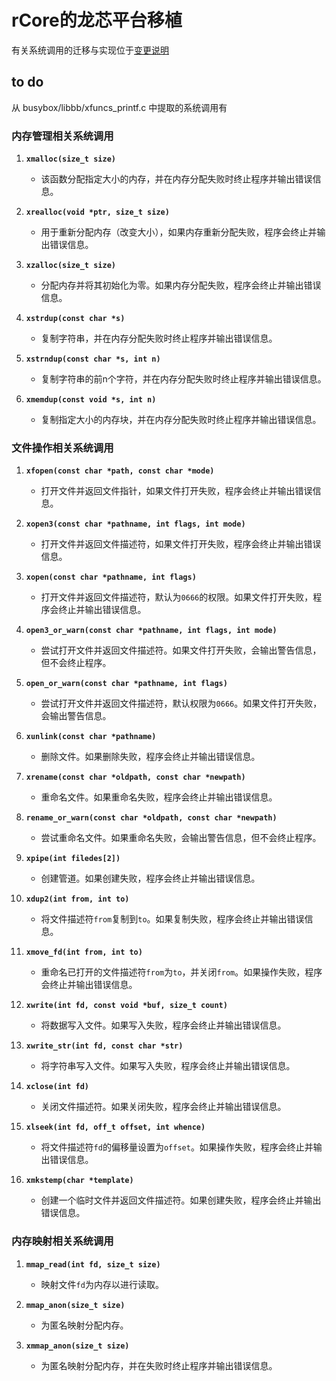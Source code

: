 # rCore的龙芯平台移植

有关系统调用的迁移与实现位于[变更说明](/变更说明)

## to do
从 busybox/libbb/xfuncs_printf.c 中提取的系统调用有

### 内存管理相关系统调用
1. **`xmalloc(size_t size)`**
   - 该函数分配指定大小的内存，并在内存分配失败时终止程序并输出错误信息。
   
2. **`xrealloc(void *ptr, size_t size)`**
   - 用于重新分配内存（改变大小），如果内存重新分配失败，程序会终止并输出错误信息。

3. **`xzalloc(size_t size)`**
   - 分配内存并将其初始化为零。如果内存分配失败，程序会终止并输出错误信息。

4. **`xstrdup(const char *s)`**
   - 复制字符串，并在内存分配失败时终止程序并输出错误信息。

5. **`xstrndup(const char *s, int n)`**
   - 复制字符串的前n个字符，并在内存分配失败时终止程序并输出错误信息。

6. **`xmemdup(const void *s, int n)`**
   - 复制指定大小的内存块，并在内存分配失败时终止程序并输出错误信息。

### 文件操作相关系统调用
1. **`xfopen(const char *path, const char *mode)`**
   - 打开文件并返回文件指针，如果文件打开失败，程序会终止并输出错误信息。

2. **`xopen3(const char *pathname, int flags, int mode)`**
   - 打开文件并返回文件描述符，如果文件打开失败，程序会终止并输出错误信息。

3. **`xopen(const char *pathname, int flags)`**
   - 打开文件并返回文件描述符，默认为`0666`的权限。如果文件打开失败，程序会终止并输出错误信息。

4. **`open3_or_warn(const char *pathname, int flags, int mode)`**
   - 尝试打开文件并返回文件描述符。如果文件打开失败，会输出警告信息，但不会终止程序。

5. **`open_or_warn(const char *pathname, int flags)`**
   - 尝试打开文件并返回文件描述符，默认权限为`0666`。如果文件打开失败，会输出警告信息。

6. **`xunlink(const char *pathname)`**
   - 删除文件。如果删除失败，程序会终止并输出错误信息。

7. **`xrename(const char *oldpath, const char *newpath)`**
   - 重命名文件。如果重命名失败，程序会终止并输出错误信息。

8. **`rename_or_warn(const char *oldpath, const char *newpath)`**
   - 尝试重命名文件。如果重命名失败，会输出警告信息，但不会终止程序。

9. **`xpipe(int filedes[2])`**
   - 创建管道。如果创建失败，程序会终止并输出错误信息。

10. **`xdup2(int from, int to)`**
    - 将文件描述符`from`复制到`to`。如果复制失败，程序会终止并输出错误信息。

11. **`xmove_fd(int from, int to)`**
    - 重命名已打开的文件描述符`from`为`to`，并关闭`from`。如果操作失败，程序会终止并输出错误信息。

12. **`xwrite(int fd, const void *buf, size_t count)`**
    - 将数据写入文件。如果写入失败，程序会终止并输出错误信息。

13. **`xwrite_str(int fd, const char *str)`**
    - 将字符串写入文件。如果写入失败，程序会终止并输出错误信息。

14. **`xclose(int fd)`**
    - 关闭文件描述符。如果关闭失败，程序会终止并输出错误信息。

15. **`xlseek(int fd, off_t offset, int whence)`**
    - 将文件描述符`fd`的偏移量设置为`offset`。如果操作失败，程序会终止并输出错误信息。

16. **`xmkstemp(char *template)`**
    - 创建一个临时文件并返回文件描述符。如果创建失败，程序会终止并输出错误信息。

### 内存映射相关系统调用
1. **`mmap_read(int fd, size_t size)`**
   - 映射文件`fd`为内存以进行读取。

2. **`mmap_anon(size_t size)`**
   - 为匿名映射分配内存。

3. **`xmmap_anon(size_t size)`**
   - 为匿名映射分配内存，并在失败时终止程序并输出错误信息。




